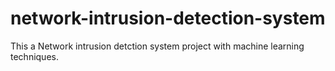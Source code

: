 # network-intrusion-detection-system
 This a Network intrusion detction system project with machine learning techniques.
